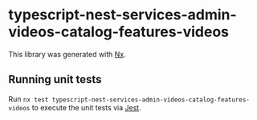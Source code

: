 # typescript-nest-services-admin-videos-catalog-features-videos

This library was generated with [Nx](https://nx.dev).

## Running unit tests

Run `nx test typescript-nest-services-admin-videos-catalog-features-videos` to execute the unit tests via [Jest](https://jestjs.io).
